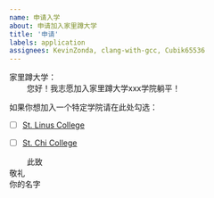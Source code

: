 ```yaml
---
name: 申请入学
about: 申请加入家里蹲大学
title: '申请'
labels: application
assignees: KevinZonda, clang-with-gcc, Cubik65536
---
```


家里蹲大学：  
&nbsp;&nbsp;&nbsp;&nbsp;&nbsp;&nbsp;&nbsp;&nbsp;您好！我志愿加入家里蹲大学xxx学院躺平！


如果你想加入一个特定学院请在此处勾选：
- [ ] [St. Linus College](https://github.com/orgs/HMUniversity/teams/st-linus-college)
- [ ] [St. Chi College](https://github.com/orgs/HMUniversity/teams/st-chi-college)


&nbsp;&nbsp;&nbsp;&nbsp;&nbsp;&nbsp;&nbsp;&nbsp;此致  
敬礼  
你的名字
